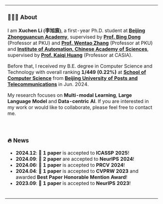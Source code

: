 <table>

<tr><td>

### 👨🏻‍💻 About
<p>
I am <b>Xuchen Li <font face="楷体">(李旭宸)</font></b>, a first-year Ph.D. student at <b><a href="http://bjzgca.bjedu.cn:81/">Beijing Zhongguancun Academy</a></b>, supervised by <b><a href="http://faculty.bicmr.pku.edu.cn/~dongbin/">Prof. Bing Dong</a></b> (Professor at PKU) and <b><a href="https://zwt233.github.io/">Prof. Wentao Zhang</a></b> (Professor at PKU) and <b><a href="http://english.ia.cas.cn/">Institute of Automation, Chinese Academy of Sciences</a></b>, supervised by <b><a href="https://people.ucas.ac.cn/~huangkaiqi?language=en">Prof. Kaiqi Huang</a></b> (Professor at CASIA).
</p>
<p>
Before that, I received my B.E. degree in Computer Science and Technology with overall ranking <b>1/449 (0.22%)</b> at <b><a href="https://scs.bupt.edu.cn/">School of Computer Science</a></b> from <b><a href="https://www.bupt.edu.cn/">Beijing University of Posts and Telecommunications</a></b> in Jun. 2024.
</p>
<p>
My research focuses on <b>Multi-modal Learning</b>, <b>Large Language Model</b> and <b>Data-centric AI</b>. If you are interested in my work or would like to collaborate, please feel free to contact me.
</p>

<br>
</td></tr>

<tr><td>

### 🔥 News

- **2024.12**: 📝 <b>1 paper</b> is accepted to <strong>ICASSP 2025</strong>!
- **2024.09**: 📝 <b>2 paper</b> are accepted to <strong>NeurIPS 2024</strong>!
- **2024.06:** 📝 <b>1 paper</b> is accepted to <strong>PRCV 2024</strong>!
- **2024.04**: 📝 <b>1 paper</b> is accepted to <strong>CVPRW 2023</strong> and awarded <b>Best Paper Honorable Mention Award</b>!
- **2023.09**: 📝 <b>1 paper</b> is accepted to <strong>NeurIPS 2023</strong>!

<br>
</td></tr>

</table>
